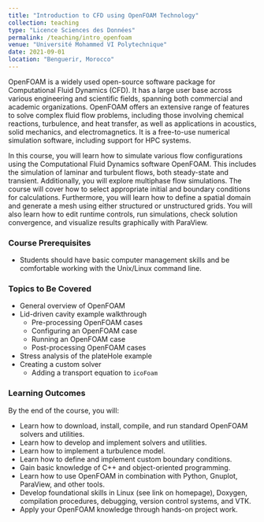 ```yaml
---
title: "Introduction to CFD using OpenFOAM Technology"
collection: teaching
type: "Licence Sciences des Données"
permalink: /teaching/intro_openfoam
venue: "Université Mohammed VI Polytechnique"
date: 2021-09-01
location: "Benguerir, Morocco"
---
```


OpenFOAM is a widely used open-source software package for Computational Fluid Dynamics (CFD). It has a large user base across various engineering and scientific fields, spanning both commercial and academic organizations. OpenFOAM offers an extensive range of features to solve complex fluid flow problems, including those involving chemical reactions, turbulence, and heat transfer, as well as applications in acoustics, solid mechanics, and electromagnetics. It is a free-to-use numerical simulation software, including support for HPC systems.

In this course, you will learn how to simulate various flow configurations using the Computational Fluid Dynamics software OpenFOAM. This includes the simulation of laminar and turbulent flows, both steady-state and transient. Additionally, you will explore multiphase flow simulations. The course will cover how to select appropriate initial and boundary conditions for calculations. Furthermore, you will learn how to define a spatial domain and generate a mesh using either structured or unstructured grids. You will also learn how to edit runtime controls, run simulations, check solution convergence, and visualize results graphically with ParaView.

### Course Prerequisites

- Students should have basic computer management skills and be comfortable working with the Unix/Linux command line.

### Topics to Be Covered 

- General overview of OpenFOAM
- Lid-driven cavity example walkthrough
  * Pre-processing OpenFOAM cases
  * Configuring an OpenFOAM case
  * Running an OpenFOAM case
  * Post-processing OpenFOAM cases
- Stress analysis of the plateHole example
- Creating a custom solver
  * Adding a transport equation to `icoFoam`

### Learning Outcomes

By the end of the course, you will:

- Learn how to download, install, compile, and run standard OpenFOAM solvers and utilities.
- Learn how to develop and implement solvers and utilities.
- Learn how to implement a turbulence model.
- Learn how to define and implement custom boundary conditions.
- Gain basic knowledge of C++ and object-oriented programming.
- Learn how to use OpenFOAM in combination with Python, Gnuplot, ParaView, and other tools.
- Develop foundational skills in Linux (see link on homepage), Doxygen, compilation procedures, debugging, version control systems, and VTK.
- Apply your OpenFOAM knowledge through hands-on project work.

